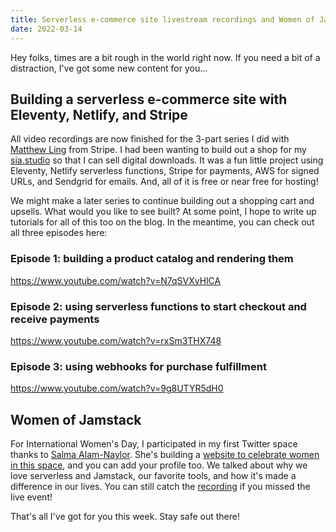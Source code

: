 ```yaml
---
title: Serverless e-commerce site livestream recordings and Women of Jamstack
date: 2022-03-14
---
```

Hey folks, times are a bit rough in the world right now. If you need a bit of a distraction, I've got some new content for you...

## Building a serverless e-commerce site with Eleventy, Netlify, and Stripe

All video recordings are now finished for the 3-part series I did with [Matthew Ling](https://twitter.com/mattling_dev) from Stripe. I had been wanting to build out a shop for my [sia.studio](https://sia.studio/) so that I can sell digital downloads. It was a fun little project using Eleventy, Netlify serverless functions, Stripe for payments, AWS for signed URLs, and Sendgrid for emails. And, all of it is free or near free for hosting!

We might make a later series to continue building out a shopping cart and upsells. What would you like to see built? At some point, I hope to write up tutorials for all of this too on the blog. In the meantime, you can check out all three episodes here:

### Episode 1: building a product catalog and rendering them
https://www.youtube.com/watch?v=N7qSVXyHlCA

### Episode 2: using serverless functions to start checkout and receive payments
https://www.youtube.com/watch?v=rxSm3THX748

### Episode 3: using webhooks for purchase fulfillment
https://www.youtube.com/watch?v=9g8UTYR5dH0

## Women of Jamstack

For International Women's Day, I participated in my first Twitter space thanks to [Salma Alam-Naylor](https://twitter.com/whitep4nth3r). She's building a [website to celebrate women in this space](https://womenofjamstack.com/), and you can add your profile too. We talked about why we love serverless and Jamstack, our favorite tools, and how it's made a difference in our lives. You can still catch the [recording](https://twitter.com/i/spaces/1zqKVBNNAQAKB?s=20) if you missed the live event!

That's all I've got for you this week. Stay safe out there!
